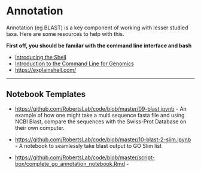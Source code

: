 
# Annotation

Annotation (eg BLAST) is a key component of working with lesser studied taxa. Here are some resources to help with this.

**First off, you should be familar with the command line interface and bash**

- [Introducing the Shell](http://swcarpentry.github.io/shell-novice/01-intro/)
- [Introduction to the Command Line for Genomics](https://datacarpentry.org/shell-genomics/)
- <https://explainshell.com/>

---


## Notebook Templates

- <https://github.com/RobertsLab/code/blob/master/09-blast.ipynb> - An example of how one might take a multi sequence fasta file and using NCBI Blast, compare the sequences with the Swiss-Prot Database on their own computer.

- <https://github.com/RobertsLab/code/blob/master/10-blast-2-slim.ipynb> - A notebook to seamlessly take blast output to GO Slim list

- <https://github.com/RobertsLab/code/blob/master/script-box/complete_go_annotation_notebook.Rmd> - 

